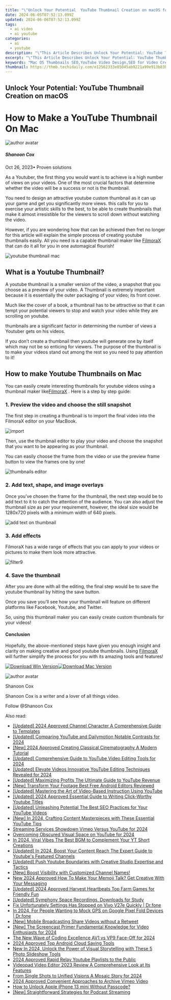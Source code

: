 ```yaml
---
title: "\"Unlock Your Potential  YouTube Thumbnail Creation on macOS for 2024\""
date: 2024-06-05T07:52:13.099Z
updated: 2024-06-06T07:52:13.099Z
tags:
  - ai video
  - ai youtube
categories:
  - ai
  - youtube
description: "\"This Article Describes Unlock Your Potential: YouTube Thumbnail Creation on macOS for 2024\""
excerpt: "\"This Article Describes Unlock Your Potential: YouTube Thumbnail Creation on macOS for 2024\""
keywords: "Mac OS Thumbnails SEO,YouTube Video Design,SEO for Video Creators,Mac Thumbnail Crafting,Productivity in Thumbnails,Enhancing Video Visibility,SEO Thumbnail Tips macOS"
thumbnail: https://thmb.techidaily.com/e12562333e85045ab9221a99e913b83b793150ee785e5f59fee7c9f18bec3976.png
---
```


## Unlock Your Potential: YouTube Thumbnail Creation on macOS

# How to Make a YouTube Thumbnail On Mac

![author avatar](https://images.wondershare.com/filmora/article-images/shannon-cox.jpg)

##### Shanoon Cox

 Oct 26, 2023• Proven solutions

As a Youtuber, the first thing you would want is to achieve is a high number of views on your videos. One of the most crucial factors that determine whether the video will be a success or not is the thumbnail.

 You need to design an attractive youtube custom thumbnail as it can up your game and get you significantly more views. this calls for you to exercise your artistic skills to the best, to be able to create thumbnails that make it almost irresistible for the viewers to scroll down without watching the video.

However, if you are wondering how that can be achieved then fret no longer for this article will explain the simple process of creating youtube thumbnails easily. All you need is a capable thumbnail maker like [FilmoraX](https://tools.techidaily.com/wondershare/filmora/download/) that can do it all for you in one automagical flourish!

![youtube thumbnail mac](https://images.wondershare.com/filmora/Mac-articles/youtube-thumbnail-mac.jpg)

## What is a Youtube Thumbnail?

A youtube thumbnail is a smaller version of the video, a snapshot that you choose as a preview of your video. A Thumbnail is extremely important because it is essentially the outer packaging of your video; its front cover.

Much like the cover of a book, a thumbnail has to be attractive so that it can tempt your potential viewers to stop and watch your video while they are scrolling on youtube.

thumbnails are a significant factor in determining the number of views a Youtuber gets on his videos.

If you don’t create a thumbnail then youtube will generate one by itself which may not be so enticing for viewers. The purpose of the thumbnail is to make your videos stand out among the rest so you need to pay attention to it!

## How to make Youtube Thumbnails on Mac

You can easily create interesting thumbnails for youtube videos using a thumbnail maker like[FilmoraX](https://tools.techidaily.com/wondershare/filmora/download/) . Here is a step by step guide:

### 1. Preview the video and choose the still snapshot

The first step in creating a thumbnail is to import the final video into the FilmoraX editor on your MacBook.

![import](https://images.wondershare.com/filmora/filmoraX/Guide-Mac/3.import-media-files.jpg)

Then, use the thumbnail editor to play your video and choose the snapshot that you want to be appearing as your thumbnail.

You can easily choose the frame from the video or use the preview frame button to view the frames one by one!

![thumbnails editor](https://images.wondershare.com/filmora/Mac-articles/thumbnails-editor.jpg)

### 2. Add text, shape, and image overlays

Once you’ve chosen the frame for the thumbnail, the next step would be to add text to it to catch the attention of the audience. You can also adjust the thumbnail size as per your requirement, however, the ideal size would be 1280x720 pixels with a minimum width of 640 pixels.

![add text on thumbnail](https://images.wondershare.com/filmora/Mac-articles/add-text-on-thumbnail.jpg)

### 3. Add effects

FilmoraX has a wide range of effects that you can apply to your videos or pictures to make them look more attractive.

![filter9](https://images.wondershare.com/filmora/guide/filter-9-mac.jpg)

### 4. Save the thumbnail

After you are done with all the editing, the final step would be to save the youtube thumbnail by hitting the save button.

Once you save you’ll see how your thumbnail will feature on different platforms like Facebook, Youtube, and Twitter.

So, using this thumbnail maker you can easily create custom thumbnails for your videos!

#### Conclusion

Hopefully, the above-mentioned steps have given you enough insight and clarity on making creative and good youtube thumbnails. Using [FilmoraX](https://tools.techidaily.com/wondershare/filmora/download/) will further simplify the process for you with its amazing tools and features!

[![Download Win Version](https://images.wondershare.com/filmora/guide/download-btn-win.jpg)](https://tools.techidaily.com/wondershare/filmora/download/)[![Download Mac Version](https://images.wondershare.com/filmora/guide/download-btn-mac.jpg)](https://tools.techidaily.com/wondershare/filmora/download/)

![author avatar](https://images.wondershare.com/filmora/article-images/shannon-cox.jpg)

Shanoon Cox

Shanoon Cox is a writer and a lover of all things video.

Follow @Shanoon Cox

<span class="atpl-alsoreadstyle">Also read:</span>
<div><ul>
<li><a href="https://facebook-video-footage.techidaily.com/updated-2024-approved-channel-character-a-comprehensive-guide-to-templates/"><u>[Updated] 2024 Approved  Channel Character  A Comprehensive Guide to Templates</u></a></li>
<li><a href="https://facebook-video-footage.techidaily.com/updated-comparing-youtube-and-dailymotion-notable-contrasts-for-2024/"><u>[Updated] Comparing YouTube and Dailymotion  Notable Contrasts for 2024</u></a></li>
<li><a href="https://facebook-video-footage.techidaily.com/new-2024-approved-creating-classical-cinematography-a-modern-tutorial/"><u>[New] 2024 Approved  Creating Classical Cinematography  A Modern Tutorial</u></a></li>
<li><a href="https://facebook-video-footage.techidaily.com/updated-comprehensive-guide-to-youtube-video-editing-tools-for-2024/"><u>[Updated] Comprehensive Guide to YouTube Video Editing Tools for 2024</u></a></li>
<li><a href="https://facebook-video-footage.techidaily.com/updated-elevate-videos-innovative-youtube-editing-techniques-revealed-for-2024/"><u>[Updated] Elevate Videos  Innovative YouTube Editing Techniques Revealed for 2024</u></a></li>
<li><a href="https://facebook-video-footage.techidaily.com/updated-maximizing-profits-the-ultimate-guide-to-youtube-revenue/"><u>[Updated] Maximizing Profits   The Ultimate Guide to YouTube Revenue</u></a></li>
<li><a href="https://facebook-video-footage.techidaily.com/new-transform-your-footage-best-free-android-editors-reviewed/"><u>[New] Transform Your Footage  Best Free Android Editors Reviewed</u></a></li>
<li><a href="https://facebook-video-footage.techidaily.com/updated-mastering-the-art-of-video-based-instruction-using-youtube/"><u>[Updated] Mastering the Art of Video-Based Instruction Using YouTube</u></a></li>
<li><a href="https://facebook-video-footage.techidaily.com/updated-2024-approved-essential-guide-to-writing-click-worthy-youtube-titles/"><u>[Updated] 2024 Approved  Essential Guide to Writing Click-Worthy Youtube Titles</u></a></li>
<li><a href="https://facebook-video-footage.techidaily.com/updated-unleashing-potential-the-best-seo-practices-for-your-youtube-videos/"><u>[Updated] Unleashing Potential  The Best SEO Practices for Your YouTube Videos</u></a></li>
<li><a href="https://facebook-video-footage.techidaily.com/new-in-2024-crafting-content-masterpieces-with-these-essential-youtube-tips/"><u>[New] In 2024, Crafting Content Masterpieces with These Essential YouTube Tips</u></a></li>
<li><a href="https://facebook-video-footage.techidaily.com/streaming-services-showdown-vimeo-versus-youtube-for-2024/"><u>Streaming Services Showdown  Vimeo Versus YouTube for 2024</u></a></li>
<li><a href="https://facebook-video-footage.techidaily.com/overcoming-obscured-visual-space-on-youtube-for-2024/"><u>Overcoming Obscured Visual Space on YouTube for 2024</u></a></li>
<li><a href="https://facebook-video-footage.techidaily.com/in-2024-viral-vibes-the-best-bgm-to-complement-your-yt-short-creations/"><u>In 2024, Viral Vibes  The Best BGM to Complement Your YT Short Creations</u></a></li>
<li><a href="https://facebook-video-footage.techidaily.com/updated-in-2024-boost-your-content-reach-the-expert-guide-to-youtubes-featured-channels/"><u>[Updated] In 2024, Boost Your Content Reach  The Expert Guide to Youtube's Featured Channels</u></a></li>
<li><a href="https://facebook-video-footage.techidaily.com/updated-push-youtube-boundaries-with-creative-studio-expertise-and-tactics/"><u>[Updated] Push Youtube Boundaries with Creative Studio Expertise and Tactics</u></a></li>
<li><a href="https://facebook-video-footage.techidaily.com/new-boost-visibility-with-customized-channel-names/"><u>[New] Boost Visibility with Customized Channel Names!</u></a></li>
<li><a href="https://ai-topics.techidaily.com/new-2024-approved-how-to-make-your-memoji-talk-get-creative-with-your-messaging/"><u>New 2024 Approved How To Make Your Memoji Talk? Get Creative With Your Messaging</u></a></li>
<li><a href="https://desktop-recording.techidaily.com/updated-2024-approved-harvest-heartbeats-top-farm-games-for-friendly-fun/"><u>[Updated] 2024 Approved  Harvest Heartbeats  Top Farm Games for Friendly Fun</u></a></li>
<li><a href="https://screen-capture.techidaily.com/updated-symphony-space-recordings-downloads-for-study/"><u>[Updated] Symphony Space  Recordings, Downloads for Study</u></a></li>
<li><a href="https://howto.techidaily.com/fix-unfortunately-settings-has-stopped-on-vivo-v27e-quickly-drfone-by-drfone-fix-android-problems-fix-android-problems/"><u>Fix Unfortunately Settings Has Stopped on Vivo V27e Quickly | Dr.fone</u></a></li>
<li><a href="https://android-location.techidaily.com/in-2024-for-people-wanting-to-mock-gps-on-google-pixel-fold-devices-drfone-by-drfone-virtual/"><u>In 2024, For People Wanting to Mock GPS on Google Pixel Fold Devices | Dr.fone</u></a></li>
<li><a href="https://twitter-videos.techidaily.com/new-mobile-broadcasting-share-videos-without-a-retweet/"><u>[New] Mobile Broadcasting  Share Videos without a Retweet</u></a></li>
<li><a href="https://on-screen-recording.techidaily.com/new-the-screencast-primer-fundamental-knowledge-for-video-enthusiasts-for-2024/"><u>[New] The Screencast Primer  Fundamental Knowledge for Video Enthusiasts for 2024</u></a></li>
<li><a href="https://some-skills.techidaily.com/the-new-wave-of-coding-excellence-av1-vs-vp9-face-off-for-2024/"><u>The New Wave of Coding Excellence  AV1 vs VP9 Face-Off for 2024</u></a></li>
<li><a href="https://some-guidance.techidaily.com/2024-approved-top-android-cloud-saving-tools/"><u>2024 Approved  Top Android Cloud Saving Tools</u></a></li>
<li><a href="https://ai-video-tools.techidaily.com/new-in-2024-unlock-the-power-of-visual-storytelling-with-these-5-photo-slideshow-tools/"><u>New In 2024, Unlock the Power of Visual Storytelling with These 5 Photo Slideshow Tools</u></a></li>
<li><a href="https://youtube-help.techidaily.com/2024-approved-rapid-relay-youtube-playlists-to-the-public/"><u>2024 Approved  Rapid Relay  Youtube Playlists to the Public</u></a></li>
<li><a href="https://ai-vdieo-software.techidaily.com/videopad-video-editor-2023-review-a-comprehensive-look-at-its-features/"><u>Videopad Video Editor 2023 Review A Comprehensive Look at Its Features</u></a></li>
<li><a href="https://some-knowledge.techidaily.com/from-single-shots-to-unified-visions-a-mosaic-story-for-2024/"><u>From Single Shots to Unified Visions  A Mosaic Story for 2024</u></a></li>
<li><a href="https://screen-capture.techidaily.com/2024-approved-convenient-approaches-to-archive-vimeo-video/"><u>2024 Approved  Convenient Approaches to Archive Vimeo Video</u></a></li>
<li><a href="https://ios-unlock.techidaily.com/how-to-unlock-apple-iphone-13-mini-without-passcode-by-drfone-ios/"><u>How to Unlock Apple iPhone 13 mini Without Passcode?</u></a></li>
<li><a href="https://extra-approaches.techidaily.com/new-straightforward-strategies-for-podcast-streaming/"><u>[New] Straightforward Strategies for Podcast Streaming</u></a></li>
</ul></div>

<ins class="adsbygoogle"
      style="display:block"
      data-ad-client="ca-pub-7571918770474297"
      data-ad-slot="8358498916"
      data-ad-format="auto"
      data-full-width-responsive="true"></ins>